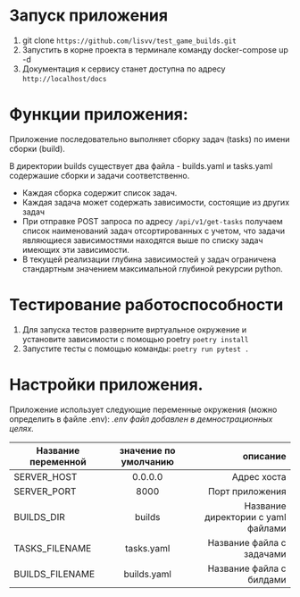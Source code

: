 # Запуск приложения

1. git clone `https://github.com/lisvv/test_game_builds.git`
2. Запустить в корне проекта в терминале команду docker-compose up -d
3. Документация к сервису станет доступна по адресу `http://localhost/docs`


# Функции приложения:
Приложение последовательно выполняет сборку задач (tasks) по имени cборки (build).

В директории builds существует два файла - builds.yaml и tasks.yaml содержашие
сборки и задачи соответственно.

- Каждая сборка содержит список задач.
- Каждая задача может содержать зависимости, состоящие из других задач
- При отправке POST запроса по адресу `/api/v1/get-tasks` получаем список наименований задач
отсортированных с учетом, что задачи являющиеся зависимостями находятся выше по списку задач
имеющих эти зависимости.
- В текущей реализации глубина зависимостей у задач ограничена стандартным значением 
максимальной глубиной рекурсии python.

# Тестирование работоспособности
1. Для запуска тестов разверните виртуальное окружение и установите зависимости с помощью poetry
`poetry install`
3. Запустите тесты с помощью команды:
`poetry run pytest .`

# Настройки приложения.

Приложение использует следующие переменные окружения (можно определить в файле .env):
_.env файл добавлен в демнострационных целях._

| Название переменной | значение по умолчанию |                           описание |
|---------------------|:---------------------:|-----------------------------------:|
| SERVER_HOST         |        0.0.0.0        |                        Адрес хоста |
| SERVER_PORT         |         8000          |                    Порт приложения |
| BUILDS_DIR          |        builds         | Название директории с yaml файлами |
| TASKS_FILENAME      |      tasks.yaml       |          Название файла с задачами |
| BUILDS_FILENAME     |      builds.yaml      |           Название файла с билдами |
